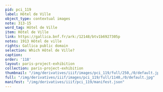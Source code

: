 ```yaml
---
pid: pci_119
label: Hôtel de Ville
object_type: contextual images
note: 313-15
word_tag: Hôtel de Ville
item: Hôtel de Ville
link: https://gallica.bnf.fr/ark:/12148/btv1b6927305p
notes: 1913 Hôtel de ville
rights: Gallica public domain
selection: Which Hôtel de Ville?
caption: 
order: '118'
layout: paris-project-exhibition
collection: paris-project-exhibition
thumbnail: "/img/derivatives/iiif/images/pci_119/full/250,/0/default.jpg"
full: "/img/derivatives/iiif/images/pci_119/full/1140,/0/default.jpg"
manifest: "/img/derivatives/iiif/pci_119/manifest.json"
---
```

